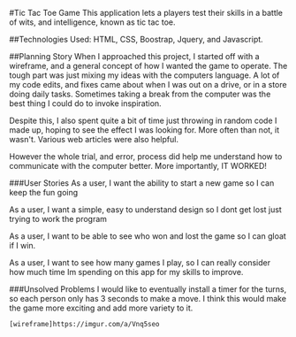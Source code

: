 #Tic Tac Toe Game
This application lets a players test their skills in a battle of wits,
and intelligence, known as tic tac toe.

##Technologies Used:
 HTML, CSS, Boostrap, Jquery, and Javascript.

##Planning Story
When I approached this project, I started off with a wireframe, and a general
concept of how I wanted the game to operate. The tough part was just mixing
my ideas with the computers language. A lot of my code edits, and fixes
came about when I was out on a drive, or in a store doing daily tasks. Sometimes
taking a break from the computer was the best thing I could do to invoke
inspiration.

Despite this, I also spent quite a bit of time just throwing in random code
I made up, hoping to see the effect I was looking for. More often than not,
it wasn't. Various web articles were also helpful.

However the whole trial, and error, process did help me understand
how to communicate with the computer better. More importantly, IT WORKED!

###User Stories
As a user, I want the ability to start a new game so I can keep the fun going

As a user, I want a simple, easy to understand design so I dont get lost
just trying to work the program

As a user, I want to be able to see who won and lost the game so I can gloat
if I win.

As a user, I want to see how many games I play, so I can really consider
how much time Im spending on this app for my skills to improve.

###Unsolved Problems
I would like to eventually install a timer for the turns, so each person
only has 3 seconds to make a move. I think this would make the game more exciting
and add more variety to it.
```
[wireframe]https://imgur.com/a/Vnq5seo
```

